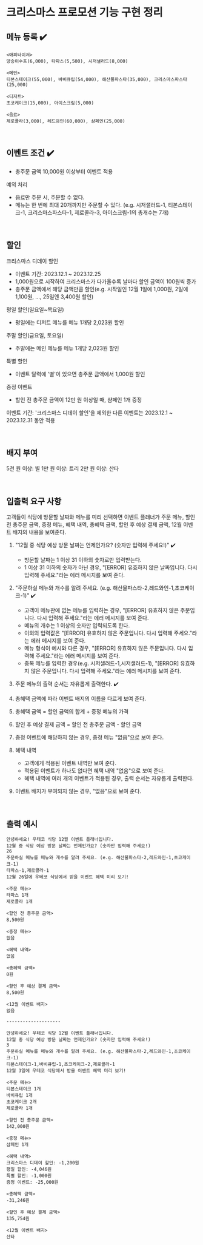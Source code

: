 # 크리스마스 프로모션 기능 구현 정리

## 메뉴 등록 ✔️

```plaintext
<애피타이저>
양송이수프(6,000), 타파스(5,500), 시저샐러드(8,000)

<메인>
티본스테이크(55,000), 바비큐립(54,000), 해산물파스타(35,000), 크리스마스파스타(25,000)

<디저트>
초코케이크(15,000), 아이스크림(5,000)

<음료>
제로콜라(3,000), 레드와인(60,000), 샴페인(25,000)
```

<br />

## 이벤트 조건 ✔️

- 총주문 금액 10,000원 이상부터 이벤트 적용

예외 처리

- 음료만 주문 시, 주문할 수 없다.
- 메뉴는 한 번에 최대 20개까지만 주문할 수 있다.
  (e.g. 시저샐러드-1, 티본스테이크-1, 크리스마스파스타-1, 제로콜라-3, 아이스크림-1의 총개수는 7개)

<br />

## 할인

크리스마스 디데이 할인

- 이벤트 기간: 2023.12.1 ~ 2023.12.25
- 1,000원으로 시작하여 크리스마스가 다가올수록 날마다 할인 금액이 100원씩 증가
- 총주문 금액에서 해당 금액만큼 할인(e.g. 시작일인 12월 1일에 1,000원, 2일에 1,100원, ..., 25일엔 3,400원 할인)

평일 할인(일요일~목요일)

- 평일에는 디저트 메뉴를 메뉴 1개당 2,023원 할인

주말 할인(금요일, 토요일)

- 주말에는 메인 메뉴를 메뉴 1개당 2,023원 할인

특별 할인

- 이벤트 달력에 '별'이 있으면 총주문 금액에서 1,000원 할인

증정 이벤트

- 할인 전 총주문 금액이 12만 원 이상일 때, 샴페인 1개 증정

이벤트 기간: '크리스마스 디데이 할인'을 제외한 다른 이벤트는 2023.12.1 ~ 2023.12.31 동안 적용

<br />

## 배지 부여

5천 원 이상: 별
1만 원 이상: 트리
2만 원 이상: 산타

<br />

## 입출력 요구 사항

고객들이 식당에 방문할 날짜와 메뉴를 미리 선택하면 이벤트 플래너가 주문 메뉴, 할인 전 총주문 금액, 증정 메뉴, 혜택 내역, 총혜택 금액, 할인 후 예상 결제 금액, 12월 이벤트 배지의 내용을 보여준다.

1. "12월 중 식당 예상 방문 날짜는 언제인가요? (숫자만 입력해 주세요!)" ✔️

   - 방문할 날짜는 1 이상 31 이하의 숫자로만 입력받는다.
   - 1 이상 31 이하의 숫자가 아닌 경우, "[ERROR] 유효하지 않은 날짜입니다. 다시 입력해 주세요."라는 에러 메시지를 보여 준다.

2. "주문하실 메뉴와 개수를 알려 주세요. (e.g. 해산물파스타-2,레드와인-1,초코케이크-1)" ✔️

   - 고객이 메뉴판에 없는 메뉴를 입력하는 경우, "[ERROR] 유효하지 않은 주문입니다. 다시 입력해 주세요."라는 에러 메시지를 보여 준다.
   - 메뉴의 개수는 1 이상의 숫자만 입력되도록 한다.
   - 이외의 입력값은 "[ERROR] 유효하지 않은 주문입니다. 다시 입력해 주세요."라는 에러 메시지를 보여 준다.
   - 메뉴 형식이 예시와 다른 경우, "[ERROR] 유효하지 않은 주문입니다. 다시 입력해 주세요."라는 에러 메시지를 보여 준다.
   - 중복 메뉴를 입력한 경우(e.g. 시저샐러드-1,시저샐러드-1), "[ERROR] 유효하지 않은 주문입니다. 다시 입력해 주세요."라는 에러 메시지를 보여 준다.

3. 주문 메뉴의 출력 순서는 자유롭게 출력한다. ✔️
4. 총혜택 금액에 따라 이벤트 배지의 이름을 다르게 보여 준다.
5. 총혜택 금액 = 할인 금액의 합계 + 증정 메뉴의 가격
6. 할인 후 예상 결제 금액 = 할인 전 총주문 금액 - 할인 금액
7. 증정 이벤트에 해당하지 않는 경우, 증정 메뉴 "없음"으로 보여 준다.

8. 혜택 내역

   - 고객에게 적용된 이벤트 내역만 보여 준다.
   - 적용된 이벤트가 하나도 없다면 혜택 내역 "없음"으로 보여 준다.
   - 혜택 내역에 여러 개의 이벤트가 적용된 경우, 출력 순서는 자유롭게 출력한다.

9. 이벤트 배지가 부여되지 않는 경우, "없음"으로 보여 준다.

<br />

## 출력 예시

```plaintext
안녕하세요! 우테코 식당 12월 이벤트 플래너입니다.
12월 중 식당 예상 방문 날짜는 언제인가요? (숫자만 입력해 주세요!)
26
주문하실 메뉴를 메뉴와 개수를 알려 주세요. (e.g. 해산물파스타-2,레드와인-1,초코케이크-1)
타파스-1,제로콜라-1
12월 26일에 우테코 식당에서 받을 이벤트 혜택 미리 보기!

<주문 메뉴>
타파스 1개
제로콜라 1개

<할인 전 총주문 금액>
8,500원

<증정 메뉴>
없음

<혜택 내역>
없음

<총혜택 금액>
0원

<할인 후 예상 결제 금액>
8,500원

<12월 이벤트 배지>
없음

--------------------

안녕하세요! 우테코 식당 12월 이벤트 플래너입니다.
12월 중 식당 예상 방문 날짜는 언제인가요? (숫자만 입력해 주세요!)
3
주문하실 메뉴를 메뉴와 개수를 알려 주세요. (e.g. 해산물파스타-2,레드와인-1,초코케이크-1)
티본스테이크-1,바비큐립-1,초코케이크-2,제로콜라-1
12월 3일에 우테코 식당에서 받을 이벤트 혜택 미리 보기!

<주문 메뉴>
티본스테이크 1개
바비큐립 1개
초코케이크 2개
제로콜라 1개

<할인 전 총주문 금액>
142,000원

<증정 메뉴>
샴페인 1개

<혜택 내역>
크리스마스 디데이 할인: -1,200원
평일 할인: -4,046원
특별 할인: -1,000원
증정 이벤트: -25,000원

<총혜택 금액>
-31,246원

<할인 후 예상 결제 금액>
135,754원

<12월 이벤트 배지>
산타
```
